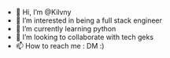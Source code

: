- 👋 Hi, I’m @Kilvny
- 👀 I’m interested in being a full stack engineer
- 🌱 I’m currently learning python
- 💞️ I’m looking to collaborate with tech geks 
- 📫 How to reach me : DM :) 

<!---
Kilvny/Kilvny is a ✨ special ✨ repository because its `README.md` (this file) appears on your GitHub profile.
You can click the Preview link to take a look at your changes.
--->
